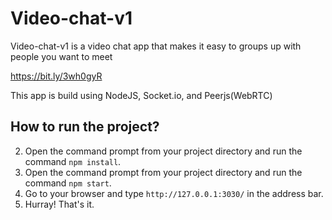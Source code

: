 # Video-chat-v1

Video-chat-v1 is a video chat app that makes it easy to groups up with people you want to meet

 https://bit.ly/3wh0gyR

This app is build using NodeJS, Socket.io, and Peerjs(WebRTC)

## How to run the project?

2. Open the command prompt from your project directory and run the command `npm install`.
3. Open the command prompt from your project directory and run the command `npm start`.
4. Go to your browser and type `http://127.0.0.1:3030/` in the address bar.
5. Hurray! That's it.

